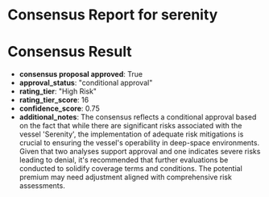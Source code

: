 # Consensus Report for serenity

# Consensus Result

- **consensus proposal approved**: True
- **approval_status**: "conditional approval"
- **rating_tier**: "High Risk"
- **rating_tier_score**: 16
- **confidence_score**: 0.75
- **additional_notes**: The consensus reflects a conditional approval based on the fact that while there are significant risks associated with the vessel 'Serenity', the implementation of adequate risk mitigations is crucial to ensuring the vessel's operability in deep-space environments. Given that two analyses support approval and one indicates severe risks leading to denial, it's recommended that further evaluations be conducted to solidify coverage terms and conditions. The potential premium may need adjustment aligned with comprehensive risk assessments.